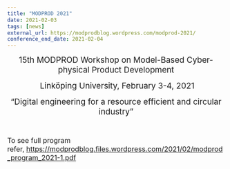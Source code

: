 ```yaml
---
title: "MODPROD 2021"
date: 2021-02-03
tags: [news]
external_url: https://modprodblog.wordpress.com/modprod-2021/
conference_end_date: 2021-02-04
---
```

<p style="text-align: center;"><span style="font-size: 14pt;">15th MODPROD Workshop on Model-Based&nbsp;Cyber-physical Product Development</span></p>
<p style="text-align: center;"><span style="font-size: 14pt;">&nbsp;Linköping University, February 3-4, 2021</span></p>
<p style="text-align: center;"><span style="font-size: 14pt;">“Digital engineering for a resource efficient and circular industry”</span></p>
<p>&nbsp;</p>
<p><span style="font-size: 12pt;">To see full program refer,&nbsp;<a href="https://modprodblog.files.wordpress.com/2021/02/modprod_program_2021-1.pdf">https://modprodblog.files.wordpress.com/2021/02/modprod_program_2021-1.pdf</a></span></p>
